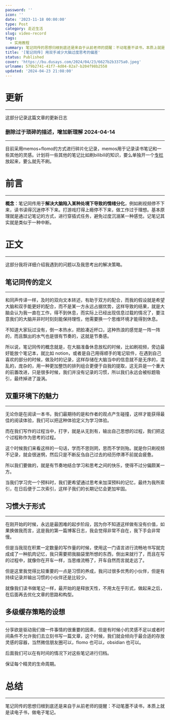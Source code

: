 ```yaml
---
password: ''
icon: ''
date: '2023-11-18 00:00:00'
type: Post
category: 走近生活
slug: video-record
tags:
  - 实用教程
summary: 笔记同传的思想归根到底还是来自于从前老师的提醒：不动笔墨不读书，本质上就是读电子书，做电子笔记。
title: '[笔记同传] 用双手减少大脑过度思考的偏差'
status: Published
cover: 'https://bu.dusays.com/2024/04/23/6627b2b3375a0.jpeg'
urlname: 579b2741-41f7-4d04-82a7-b204f98b2558
updated: '2024-04-23 21:08:00'
---
```


# 更新


---


这部分记录这篇文章的更新日志


### 删除过于琐碎的描述，增加新理解 2024-04-14 


---


目前采用memos+flomo的方式进行碎片化记录，memos用于记录读书笔记和一些其他的灵感。计划将一些其他的笔记比如刷bilibili的知识，要么单独开一个[专栏](https://matrixcore.top/article/inexhaustible)放起来，要么就先不刷。


# 前言


---


**概念**：笔记同传用于**解决大脑陷入某种处境下导致的情绪分化**，例如刷视频停不下来，读书读得沉迷停不下来。打游戏打得上瘾停不下来，做工作过于理想。基本原理就是通过记笔记的方式，进行穿插式任务，避免过度沉溺某一种感觉。记笔记其实就是类似于一种中断。


# 正文


---


这部分我将详细介绍我遇到的问题以及我思考出的解决策略。


## 笔记同传的定义


---


和同声传译一样，及时的双向文本转述，有助于双方的配合，而我的假设就是希望大脑和双手能更好的配合，而不是某一方永远占据优势，这样导致的结果，就是大脑会认为我一直在工作，得不到休息，而实际上已经出现信息过载的情况了，要注意我们的大脑并非时时刻刻能保持理性，他需要换一个思维环境才能得到休息。


不知道大家玩过没有，倒一本热水，把脸凑近杯口，这种热浪的感觉是一阵一阵的，而且飘出的水气也是很有节奏的，这就是节奏感。


所以说，笔记同传的概念就是，在大脑准备休息放松的时候，比如刷视频，旁边最好能放个笔记本，就比如 notion，或者是自己用得顺手的笔记软件，在遇到自己喜欢的部分的时候，做及时的记录，这样存储在大脑当中的信息就不是无序的，混乱的，庞杂的，用一种更加整饬的排列组合更便于自我的提取，这无异是一个重大的前置改进，只是很多时候，我们并没有记录的习惯，所以我们永远会被标题吸引，最终掉进了漩涡。


## 双重环境下的魅力


---


无论你是在阅读一本书，我们最期待的是和作者的观点产生碰撞，这样才能获得最佳的阅读体验，我们可以把这种体验定义为学习体验。


而在我们写作的过程当中，打字，就是从无到有，输出自己思想的过程，我们把这个过程称作为思考的过程。


这个时候我们来看这样的一句话，学而不思则罔，思而不学则殆。就是你只刷视频不记录，就会很迷惘，然后只是不断反刍自己过去的经历停滞不前就会疲惫。


所以我们要做的，就是有节奏地结合学习和思考之间的快乐，使得不过分偏颇某一方。


当我们学习完一个预料时，我们更希望通过思考来加深预料的记忆，最终为我所索引，在日后便于二次索引，这样子我们的长期记忆会更加牢固。


## 习惯大于形式


---


在刚开始的时候，永远是最困难的起步阶段，因为你不知道这样做有没有价值，如果换做我而言，这是我的第一篇博客日志，我会觉得非常不自在，我下手会非常慢。


但是当我现在积累一定数量的写作量的时候，使用这一门语言进行流畅地书写就完成成了一种肌肉记忆，我只需要把我脑袋里所想的东西，倒出来就行了，而且在写的过程中，就像你在开车一样，当思维流畅了，开车自然而言就走远了。


但是这里我觉得比较重要的一点是习惯的养成，我问过很多优秀的小伙伴，但是有持续记录并输出习惯的小伙伴还是比较少。


就像我们读书做笔记一样，最开始的是释放天性，不用太在乎形式，做起来之后，在后面再去优化文章的思路和构型。


## 多级缓存策略的设想


---


分享欲是驱动我们做一件事情的很重要的因素，但是有时候小的灵感不足以或者时间条件不允许我们去立刻书写一篇文章，这个时候，我们就会倾向于最合适的存放灵感的容器，当然微信朋友圈可以，flomo 也可以，obsidian 也可以。


后面我们可以在有时间的情况下对这些笔记进行归档。


保证每个精灵的生命周期。


# 总结


---


笔记同传的思想归根到底还是来自于从前老师的提醒：不动笔墨不读书，本质上就是读电子书，做电子笔记。

